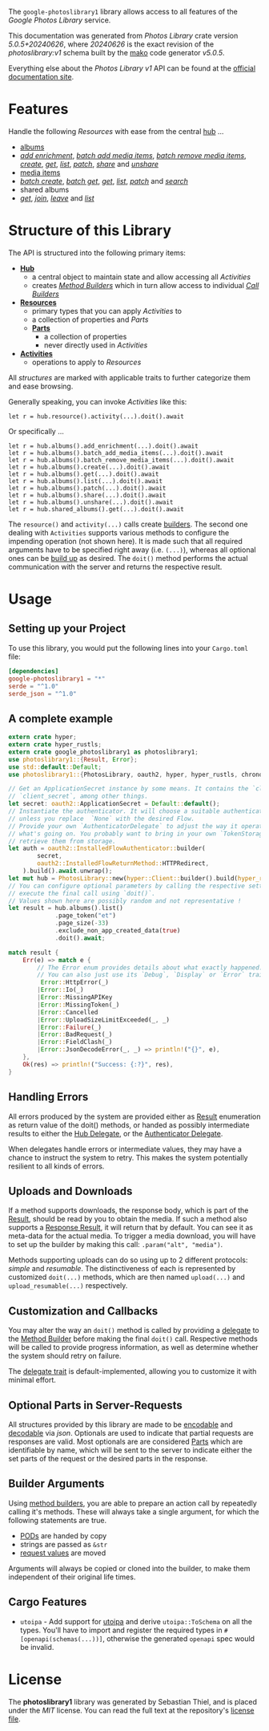 <!---
DO NOT EDIT !
This file was generated automatically from 'src/generator/templates/api/README.md.mako'
DO NOT EDIT !
-->
The `google-photoslibrary1` library allows access to all features of the *Google Photos Library* service.

This documentation was generated from *Photos Library* crate version *5.0.5+20240626*, where *20240626* is the exact revision of the *photoslibrary:v1* schema built by the [mako](http://www.makotemplates.org/) code generator *v5.0.5*.

Everything else about the *Photos Library* *v1* API can be found at the
[official documentation site](https://developers.google.com/photos/).
# Features

Handle the following *Resources* with ease from the central [hub](https://docs.rs/google-photoslibrary1/5.0.5+20240626/google_photoslibrary1/PhotosLibrary) ... 

* [albums](https://docs.rs/google-photoslibrary1/5.0.5+20240626/google_photoslibrary1/api::Album)
 * [*add enrichment*](https://docs.rs/google-photoslibrary1/5.0.5+20240626/google_photoslibrary1/api::AlbumAddEnrichmentCall), [*batch add media items*](https://docs.rs/google-photoslibrary1/5.0.5+20240626/google_photoslibrary1/api::AlbumBatchAddMediaItemCall), [*batch remove media items*](https://docs.rs/google-photoslibrary1/5.0.5+20240626/google_photoslibrary1/api::AlbumBatchRemoveMediaItemCall), [*create*](https://docs.rs/google-photoslibrary1/5.0.5+20240626/google_photoslibrary1/api::AlbumCreateCall), [*get*](https://docs.rs/google-photoslibrary1/5.0.5+20240626/google_photoslibrary1/api::AlbumGetCall), [*list*](https://docs.rs/google-photoslibrary1/5.0.5+20240626/google_photoslibrary1/api::AlbumListCall), [*patch*](https://docs.rs/google-photoslibrary1/5.0.5+20240626/google_photoslibrary1/api::AlbumPatchCall), [*share*](https://docs.rs/google-photoslibrary1/5.0.5+20240626/google_photoslibrary1/api::AlbumShareCall) and [*unshare*](https://docs.rs/google-photoslibrary1/5.0.5+20240626/google_photoslibrary1/api::AlbumUnshareCall)
* [media items](https://docs.rs/google-photoslibrary1/5.0.5+20240626/google_photoslibrary1/api::MediaItem)
 * [*batch create*](https://docs.rs/google-photoslibrary1/5.0.5+20240626/google_photoslibrary1/api::MediaItemBatchCreateCall), [*batch get*](https://docs.rs/google-photoslibrary1/5.0.5+20240626/google_photoslibrary1/api::MediaItemBatchGetCall), [*get*](https://docs.rs/google-photoslibrary1/5.0.5+20240626/google_photoslibrary1/api::MediaItemGetCall), [*list*](https://docs.rs/google-photoslibrary1/5.0.5+20240626/google_photoslibrary1/api::MediaItemListCall), [*patch*](https://docs.rs/google-photoslibrary1/5.0.5+20240626/google_photoslibrary1/api::MediaItemPatchCall) and [*search*](https://docs.rs/google-photoslibrary1/5.0.5+20240626/google_photoslibrary1/api::MediaItemSearchCall)
* shared albums
 * [*get*](https://docs.rs/google-photoslibrary1/5.0.5+20240626/google_photoslibrary1/api::SharedAlbumGetCall), [*join*](https://docs.rs/google-photoslibrary1/5.0.5+20240626/google_photoslibrary1/api::SharedAlbumJoinCall), [*leave*](https://docs.rs/google-photoslibrary1/5.0.5+20240626/google_photoslibrary1/api::SharedAlbumLeaveCall) and [*list*](https://docs.rs/google-photoslibrary1/5.0.5+20240626/google_photoslibrary1/api::SharedAlbumListCall)




# Structure of this Library

The API is structured into the following primary items:

* **[Hub](https://docs.rs/google-photoslibrary1/5.0.5+20240626/google_photoslibrary1/PhotosLibrary)**
    * a central object to maintain state and allow accessing all *Activities*
    * creates [*Method Builders*](https://docs.rs/google-photoslibrary1/5.0.5+20240626/google_photoslibrary1/client::MethodsBuilder) which in turn
      allow access to individual [*Call Builders*](https://docs.rs/google-photoslibrary1/5.0.5+20240626/google_photoslibrary1/client::CallBuilder)
* **[Resources](https://docs.rs/google-photoslibrary1/5.0.5+20240626/google_photoslibrary1/client::Resource)**
    * primary types that you can apply *Activities* to
    * a collection of properties and *Parts*
    * **[Parts](https://docs.rs/google-photoslibrary1/5.0.5+20240626/google_photoslibrary1/client::Part)**
        * a collection of properties
        * never directly used in *Activities*
* **[Activities](https://docs.rs/google-photoslibrary1/5.0.5+20240626/google_photoslibrary1/client::CallBuilder)**
    * operations to apply to *Resources*

All *structures* are marked with applicable traits to further categorize them and ease browsing.

Generally speaking, you can invoke *Activities* like this:

```Rust,ignore
let r = hub.resource().activity(...).doit().await
```

Or specifically ...

```ignore
let r = hub.albums().add_enrichment(...).doit().await
let r = hub.albums().batch_add_media_items(...).doit().await
let r = hub.albums().batch_remove_media_items(...).doit().await
let r = hub.albums().create(...).doit().await
let r = hub.albums().get(...).doit().await
let r = hub.albums().list(...).doit().await
let r = hub.albums().patch(...).doit().await
let r = hub.albums().share(...).doit().await
let r = hub.albums().unshare(...).doit().await
let r = hub.shared_albums().get(...).doit().await
```

The `resource()` and `activity(...)` calls create [builders][builder-pattern]. The second one dealing with `Activities` 
supports various methods to configure the impending operation (not shown here). It is made such that all required arguments have to be 
specified right away (i.e. `(...)`), whereas all optional ones can be [build up][builder-pattern] as desired.
The `doit()` method performs the actual communication with the server and returns the respective result.

# Usage

## Setting up your Project

To use this library, you would put the following lines into your `Cargo.toml` file:

```toml
[dependencies]
google-photoslibrary1 = "*"
serde = "^1.0"
serde_json = "^1.0"
```

## A complete example

```Rust
extern crate hyper;
extern crate hyper_rustls;
extern crate google_photoslibrary1 as photoslibrary1;
use photoslibrary1::{Result, Error};
use std::default::Default;
use photoslibrary1::{PhotosLibrary, oauth2, hyper, hyper_rustls, chrono, FieldMask};

// Get an ApplicationSecret instance by some means. It contains the `client_id` and 
// `client_secret`, among other things.
let secret: oauth2::ApplicationSecret = Default::default();
// Instantiate the authenticator. It will choose a suitable authentication flow for you, 
// unless you replace  `None` with the desired Flow.
// Provide your own `AuthenticatorDelegate` to adjust the way it operates and get feedback about 
// what's going on. You probably want to bring in your own `TokenStorage` to persist tokens and
// retrieve them from storage.
let auth = oauth2::InstalledFlowAuthenticator::builder(
        secret,
        oauth2::InstalledFlowReturnMethod::HTTPRedirect,
    ).build().await.unwrap();
let mut hub = PhotosLibrary::new(hyper::Client::builder().build(hyper_rustls::HttpsConnectorBuilder::new().with_native_roots().unwrap().https_or_http().enable_http1().build()), auth);
// You can configure optional parameters by calling the respective setters at will, and
// execute the final call using `doit()`.
// Values shown here are possibly random and not representative !
let result = hub.albums().list()
             .page_token("et")
             .page_size(-33)
             .exclude_non_app_created_data(true)
             .doit().await;

match result {
    Err(e) => match e {
        // The Error enum provides details about what exactly happened.
        // You can also just use its `Debug`, `Display` or `Error` traits
         Error::HttpError(_)
        |Error::Io(_)
        |Error::MissingAPIKey
        |Error::MissingToken(_)
        |Error::Cancelled
        |Error::UploadSizeLimitExceeded(_, _)
        |Error::Failure(_)
        |Error::BadRequest(_)
        |Error::FieldClash(_)
        |Error::JsonDecodeError(_, _) => println!("{}", e),
    },
    Ok(res) => println!("Success: {:?}", res),
}

```
## Handling Errors

All errors produced by the system are provided either as [Result](https://docs.rs/google-photoslibrary1/5.0.5+20240626/google_photoslibrary1/client::Result) enumeration as return value of
the doit() methods, or handed as possibly intermediate results to either the 
[Hub Delegate](https://docs.rs/google-photoslibrary1/5.0.5+20240626/google_photoslibrary1/client::Delegate), or the [Authenticator Delegate](https://docs.rs/yup-oauth2/*/yup_oauth2/trait.AuthenticatorDelegate.html).

When delegates handle errors or intermediate values, they may have a chance to instruct the system to retry. This 
makes the system potentially resilient to all kinds of errors.

## Uploads and Downloads
If a method supports downloads, the response body, which is part of the [Result](https://docs.rs/google-photoslibrary1/5.0.5+20240626/google_photoslibrary1/client::Result), should be
read by you to obtain the media.
If such a method also supports a [Response Result](https://docs.rs/google-photoslibrary1/5.0.5+20240626/google_photoslibrary1/client::ResponseResult), it will return that by default.
You can see it as meta-data for the actual media. To trigger a media download, you will have to set up the builder by making
this call: `.param("alt", "media")`.

Methods supporting uploads can do so using up to 2 different protocols: 
*simple* and *resumable*. The distinctiveness of each is represented by customized 
`doit(...)` methods, which are then named `upload(...)` and `upload_resumable(...)` respectively.

## Customization and Callbacks

You may alter the way an `doit()` method is called by providing a [delegate](https://docs.rs/google-photoslibrary1/5.0.5+20240626/google_photoslibrary1/client::Delegate) to the 
[Method Builder](https://docs.rs/google-photoslibrary1/5.0.5+20240626/google_photoslibrary1/client::CallBuilder) before making the final `doit()` call. 
Respective methods will be called to provide progress information, as well as determine whether the system should 
retry on failure.

The [delegate trait](https://docs.rs/google-photoslibrary1/5.0.5+20240626/google_photoslibrary1/client::Delegate) is default-implemented, allowing you to customize it with minimal effort.

## Optional Parts in Server-Requests

All structures provided by this library are made to be [encodable](https://docs.rs/google-photoslibrary1/5.0.5+20240626/google_photoslibrary1/client::RequestValue) and 
[decodable](https://docs.rs/google-photoslibrary1/5.0.5+20240626/google_photoslibrary1/client::ResponseResult) via *json*. Optionals are used to indicate that partial requests are responses 
are valid.
Most optionals are are considered [Parts](https://docs.rs/google-photoslibrary1/5.0.5+20240626/google_photoslibrary1/client::Part) which are identifiable by name, which will be sent to 
the server to indicate either the set parts of the request or the desired parts in the response.

## Builder Arguments

Using [method builders](https://docs.rs/google-photoslibrary1/5.0.5+20240626/google_photoslibrary1/client::CallBuilder), you are able to prepare an action call by repeatedly calling it's methods.
These will always take a single argument, for which the following statements are true.

* [PODs][wiki-pod] are handed by copy
* strings are passed as `&str`
* [request values](https://docs.rs/google-photoslibrary1/5.0.5+20240626/google_photoslibrary1/client::RequestValue) are moved

Arguments will always be copied or cloned into the builder, to make them independent of their original life times.

[wiki-pod]: http://en.wikipedia.org/wiki/Plain_old_data_structure
[builder-pattern]: http://en.wikipedia.org/wiki/Builder_pattern
[google-go-api]: https://github.com/google/google-api-go-client

## Cargo Features

* `utoipa` - Add support for [utoipa](https://crates.io/crates/utoipa) and derive `utoipa::ToSchema` on all
the types. You'll have to import and register the required types in `#[openapi(schemas(...))]`, otherwise the
generated `openapi` spec would be invalid.


# License
The **photoslibrary1** library was generated by Sebastian Thiel, and is placed 
under the *MIT* license.
You can read the full text at the repository's [license file][repo-license].

[repo-license]: https://github.com/Byron/google-apis-rsblob/main/LICENSE.md

